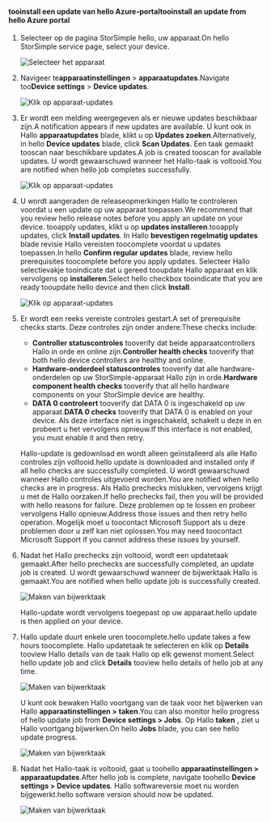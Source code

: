 <!--author=alkohli last changed: 07/07/17-->

#### <a name="tooinstall-an-update-from-hello-azure-portal"></a><span data-ttu-id="b3e17-101">tooinstall een update van hello Azure-portal</span><span class="sxs-lookup"><span data-stu-id="b3e17-101">tooinstall an update from hello Azure portal</span></span>

1. <span data-ttu-id="b3e17-102">Selecteer op de pagina StorSimple hello, uw apparaat.</span><span class="sxs-lookup"><span data-stu-id="b3e17-102">On hello StorSimple service page, select your device.</span></span>

    ![Selecteer het apparaat](./media/storsimple-8000-install-update4-via-portal/update1.png)

2. <span data-ttu-id="b3e17-104">Navigeer te**apparaatinstellingen** > **apparaatupdates**.</span><span class="sxs-lookup"><span data-stu-id="b3e17-104">Navigate too**Device settings** > **Device updates**.</span></span>

    ![Klik op apparaat-updates](./media/storsimple-8000-install-update4-via-portal/update2.png)

2. <span data-ttu-id="b3e17-106">Er wordt een melding weergegeven als er nieuwe updates beschikbaar zijn.</span><span class="sxs-lookup"><span data-stu-id="b3e17-106">A notification appears if new updates are available.</span></span> <span data-ttu-id="b3e17-107">U kunt ook in Hallo **apparaatupdates** blade, klikt u op **Updates zoeken**.</span><span class="sxs-lookup"><span data-stu-id="b3e17-107">Alternatively, in hello **Device updates** blade, click **Scan Updates**.</span></span> <span data-ttu-id="b3e17-108">Een taak gemaakt tooscan naar beschikbare updates.</span><span class="sxs-lookup"><span data-stu-id="b3e17-108">A job is created tooscan for available updates.</span></span> <span data-ttu-id="b3e17-109">U wordt gewaarschuwd wanneer het Hallo-taak is voltooid.</span><span class="sxs-lookup"><span data-stu-id="b3e17-109">You are notified when hello job completes successfully.</span></span>

    ![Klik op apparaat-updates](./media/storsimple-8000-install-update4-via-portal/update3.png)

3. <span data-ttu-id="b3e17-111">U wordt aangeraden de releaseopmerkingen Hallo te controleren voordat u een update op uw apparaat toepassen.</span><span class="sxs-lookup"><span data-stu-id="b3e17-111">We recommend that you review hello release notes before you apply an update on your device.</span></span> <span data-ttu-id="b3e17-112">tooapply updates, klikt u op **updates installeren**.</span><span class="sxs-lookup"><span data-stu-id="b3e17-112">tooapply updates, click **Install updates**.</span></span> <span data-ttu-id="b3e17-113">In Hallo **bevestigen regelmatig updates** blade revisie Hallo vereisten toocomplete voordat u updates toepassen.</span><span class="sxs-lookup"><span data-stu-id="b3e17-113">In hello **Confirm regular updates** blade, review hello prerequisites toocomplete before you apply updates.</span></span> <span data-ttu-id="b3e17-114">Selecteer Hallo selectievakje tooindicate dat u gereed tooupdate Hallo apparaat en klik vervolgens op **installeren**.</span><span class="sxs-lookup"><span data-stu-id="b3e17-114">Select hello checkbox tooindicate that you are ready tooupdate hello device and then click **Install**.</span></span>

    ![Klik op apparaat-updates](./media/storsimple-8000-install-update4-via-portal/update4.png)

6. <span data-ttu-id="b3e17-116">Er wordt een reeks vereiste controles gestart.</span><span class="sxs-lookup"><span data-stu-id="b3e17-116">A set of prerequisite checks starts.</span></span> <span data-ttu-id="b3e17-117">Deze controles zijn onder andere:</span><span class="sxs-lookup"><span data-stu-id="b3e17-117">These checks include:</span></span>
   
   * <span data-ttu-id="b3e17-118">**Controller statuscontroles** tooverify dat beide apparaatcontrollers Hallo in orde en online zijn.</span><span class="sxs-lookup"><span data-stu-id="b3e17-118">**Controller health checks** tooverify that both hello device controllers are healthy and online.</span></span>
   * <span data-ttu-id="b3e17-119">**Hardware-onderdeel statuscontroles** tooverify dat alle hardware-onderdelen op uw StorSimple-apparaat Hallo zijn in orde.</span><span class="sxs-lookup"><span data-stu-id="b3e17-119">**Hardware component health checks** tooverify that all hello hardware components on your StorSimple device are healthy.</span></span>
   * <span data-ttu-id="b3e17-120">**DATA 0 controleert** tooverify dat DATA 0 is ingeschakeld op uw apparaat.</span><span class="sxs-lookup"><span data-stu-id="b3e17-120">**DATA 0 checks** tooverify that DATA 0 is enabled on your device.</span></span> <span data-ttu-id="b3e17-121">Als deze interface niet is ingeschakeld, schakelt u deze in en probeert u het vervolgens opnieuw.</span><span class="sxs-lookup"><span data-stu-id="b3e17-121">If this interface is not enabled, you must enable it and then retry.</span></span>

    <span data-ttu-id="b3e17-122">Hallo-update is gedownload en wordt alleen geïnstalleerd als alle Hallo controles zijn voltooid.</span><span class="sxs-lookup"><span data-stu-id="b3e17-122">hello update is downloaded and installed only if all hello checks are successfully completed.</span></span> <span data-ttu-id="b3e17-123">U wordt gewaarschuwd wanneer Hallo controles uitgevoerd worden.</span><span class="sxs-lookup"><span data-stu-id="b3e17-123">You are notified when hello checks are in progress.</span></span> <span data-ttu-id="b3e17-124">Als Hallo prechecks mislukken, vervolgens krijgt u met de Hallo oorzaken.</span><span class="sxs-lookup"><span data-stu-id="b3e17-124">If hello prechecks fail, then you will be provided with hello reasons for failure.</span></span> <span data-ttu-id="b3e17-125">Deze problemen op te lossen en probeer vervolgens Hallo opnieuw.</span><span class="sxs-lookup"><span data-stu-id="b3e17-125">Address those issues and then retry hello operation.</span></span> <span data-ttu-id="b3e17-126">Mogelijk moet u toocontact Microsoft Support als u deze problemen door u zelf kan niet oplossen.</span><span class="sxs-lookup"><span data-stu-id="b3e17-126">You may need toocontact Microsoft Support if you cannot address these issues by yourself.</span></span>

7. <span data-ttu-id="b3e17-127">Nadat het Hallo prechecks zijn voltooid, wordt een updatetaak gemaakt.</span><span class="sxs-lookup"><span data-stu-id="b3e17-127">After hello prechecks are successfully completed, an update job is created.</span></span> <span data-ttu-id="b3e17-128">U wordt gewaarschuwd wanneer de bijwerktaak Hallo is gemaakt.</span><span class="sxs-lookup"><span data-stu-id="b3e17-128">You are notified when hello update job is successfully created.</span></span>
   
    ![Maken van bijwerktaak](./media/storsimple-8000-install-update4-via-portal/update6.png)
   
    <span data-ttu-id="b3e17-130">Hallo-update wordt vervolgens toegepast op uw apparaat.</span><span class="sxs-lookup"><span data-stu-id="b3e17-130">hello update is then applied on your device.</span></span>

9. <span data-ttu-id="b3e17-131">Hallo update duurt enkele uren toocomplete.</span><span class="sxs-lookup"><span data-stu-id="b3e17-131">hello update takes a few hours toocomplete.</span></span> <span data-ttu-id="b3e17-132">Hallo updatetaak te selecteren en klik op **Details** tooview Hallo details van de taak Hallo op elk gewenst moment.</span><span class="sxs-lookup"><span data-stu-id="b3e17-132">Select hello update job and click **Details** tooview hello details of hello job at any time.</span></span>

    ![Maken van bijwerktaak](./media/storsimple-8000-install-update4-via-portal/update8.png)

     <span data-ttu-id="b3e17-134">U kunt ook bewaken Hallo voortgang van de taak voor het bijwerken van Hallo **apparaatinstellingen > taken**.</span><span class="sxs-lookup"><span data-stu-id="b3e17-134">You can also monitor hello progress of hello update job from **Device settings > Jobs**.</span></span> <span data-ttu-id="b3e17-135">Op Hallo **taken** , ziet u Hallo voortgang bijwerken.</span><span class="sxs-lookup"><span data-stu-id="b3e17-135">On hello **Jobs** blade, you can see hello update progress.</span></span>

     ![Maken van bijwerktaak](./media/storsimple-8000-install-update4-via-portal/update7.png)

10. <span data-ttu-id="b3e17-137">Nadat het Hallo-taak is voltooid, gaat u toohello **apparaatinstellingen > apparaatupdates**.</span><span class="sxs-lookup"><span data-stu-id="b3e17-137">After hello job is complete, navigate toohello **Device settings > Device updates**.</span></span> <span data-ttu-id="b3e17-138">Hallo softwareversie moet nu worden bijgewerkt.</span><span class="sxs-lookup"><span data-stu-id="b3e17-138">hello software version should now be updated.</span></span>

    ![Maken van bijwerktaak](./media/storsimple-8000-install-update4-via-portal/update9.png)

